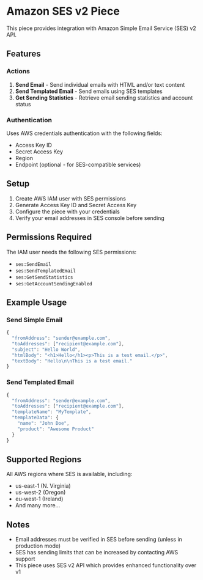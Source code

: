 # Amazon SES v2 Piece

This piece provides integration with Amazon Simple Email Service (SES) v2 API.

## Features

### Actions

1. **Send Email** - Send individual emails with HTML and/or text content
2. **Send Templated Email** - Send emails using SES templates
3. **Get Sending Statistics** - Retrieve email sending statistics and account status

### Authentication

Uses AWS credentials authentication with the following fields:
- Access Key ID
- Secret Access Key
- Region
- Endpoint (optional - for SES-compatible services)

## Setup

1. Create AWS IAM user with SES permissions
2. Generate Access Key ID and Secret Access Key
3. Configure the piece with your credentials
4. Verify your email addresses in SES console before sending

## Permissions Required

The IAM user needs the following SES permissions:
- `ses:SendEmail`
- `ses:SendTemplatedEmail`
- `ses:GetSendStatistics`
- `ses:GetAccountSendingEnabled`

## Example Usage

### Send Simple Email
```javascript
{
  "fromAddress": "sender@example.com",
  "toAddresses": ["recipient@example.com"],
  "subject": "Hello World",
  "htmlBody": "<h1>Hello</h1><p>This is a test email.</p>",
  "textBody": "Hello\n\nThis is a test email."
}
```

### Send Templated Email
```javascript
{
  "fromAddress": "sender@example.com",
  "toAddresses": ["recipient@example.com"],
  "templateName": "MyTemplate",
  "templateData": {
    "name": "John Doe",
    "product": "Awesome Product"
  }
}
```

## Supported Regions

All AWS regions where SES is available, including:
- us-east-1 (N. Virginia)
- us-west-2 (Oregon)
- eu-west-1 (Ireland)
- And many more...

## Notes

- Email addresses must be verified in SES before sending (unless in production mode)
- SES has sending limits that can be increased by contacting AWS support
- This piece uses SES v2 API which provides enhanced functionality over v1
